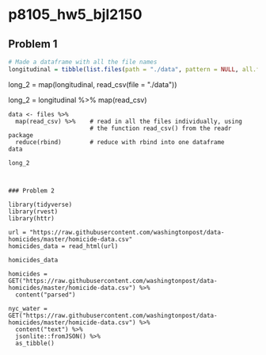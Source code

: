 p8105\_hw5\_bjl2150
================

Problem 1
---------

``` r
# Made a dataframe with all the file names
longitudinal = tibble(list.files(path = "./data", pattern = NULL, all.files = FALSE, full.names = FALSE, recursive = FALSE, ignore.case = FALSE, include.dirs = FALSE, no. = FALSE)) 
```

long\_2 = map(longitudinal, read\_csv(file = "./data"))

long\_2 = longitudinal %&gt;% map(read\_csv)


    data <- files %>%
      map(read_csv) %>%    # read in all the files individually, using
                           # the function read_csv() from the readr package
      reduce(rbind)        # reduce with rbind into one dataframe
    data

    long_2



    ### Problem 2

    library(tidyverse)
    library(rvest)
    library(httr)

    url = "https://raw.githubusercontent.com/washingtonpost/data-homicides/master/homicide-data.csv"
    homicides_data = read_html(url)

    homicides_data

    homicides = GET("https://raw.githubusercontent.com/washingtonpost/data-homicides/master/homicide-data.csv") %>% 
      content("parsed")

    nyc_water = GET("https://raw.githubusercontent.com/washingtonpost/data-homicides/master/homicide-data.csv") %>% 
      content("text") %>%
      jsonlite::fromJSON() %>%
      as_tibble()
